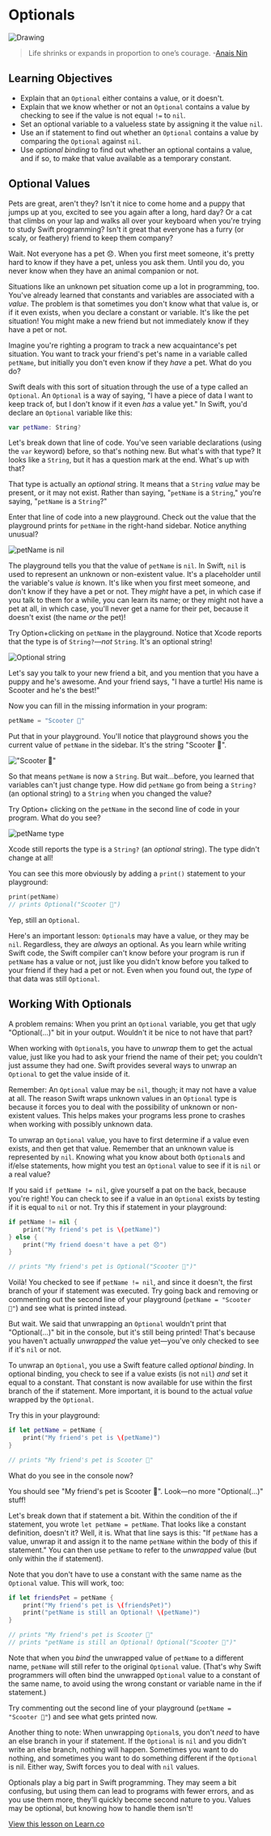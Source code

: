 # Optionals

![Drawing](http://i.imgur.com/Cm2xYU2.jpg?1)

> Life shrinks or expands in proportion to one’s courage. -[Anais Nin](https://en.wikipedia.org/wiki/Anaïs_Nin)


## Learning Objectives

* Explain that an `Optional` either contains a value, or it doesn't.
* Explain that we know whether or not an `Optional` contains a value by checking to see if the value is not equal `!=` to `nil`.
* Set an optional variable to a valueless state by assigning it the value `nil`.
* Use an if statement to find out whether an `Optional` contains a value by comparing the `Optional` against `nil`.
* Use *optional binding* to find out whether an optional contains a value, and if so, to make that value available as a temporary constant.

## Optional Values

Pets are great, aren't they? Isn't it nice to come home and a puppy that jumps up at you, excited to see you again after a long, hard day? Or a cat that climbs on your lap and walks all over your keyboard when you're trying to study Swift programming? Isn't it great that everyone has a furry (or scaly, or feathery) friend to keep them company?

Wait. Not everyone has a pet 😞. When you first meet someone, it's pretty hard to know if they have a pet, unless you ask them. Until you do, you never know when they have an animal companion or not.

Situations like an unknown pet situation come up a lot in programming, too. You've already learned that constants and variables are associated with a _value_. The problem is that sometimes you don't know what that value is, or if it even exists, when you declare a constant or variable. It's like the pet situation! You might make a new friend but not immediately know if they have a pet or not.

Imagine you're righting a program to track a new acquaintance's pet situation. You want to track your friend's pet's name in a variable called `petName`, but initially you don't even know if they _have_ a pet. What do you do?

Swift deals with this sort of situation through the use of a type called an `Optional`. An `Optional` is a way of saying, "I have a piece of data I want to keep track of, but I don't know if it even _has_ a value yet." In Swift, you'd declare an `Optional` variable like this:

```swift
var petName: String?
```

Let's break down that line of code. You've seen variable declarations (using the `var` keyword) before, so that's nothing new. But what's with that type? It looks like a `String`, but it has a question mark at the end. What's up with that?

That type is actually an _optional_ string. It means that a `String` _value_ may be present, or it may not exist. Rather than saying, "`petName` is a `String`," you're saying, "`petName` is a `String`?"

Enter that line of code into a new playground. Check out the value that the playground prints for `petName` in the right-hand sidebar. Notice anything unusual?

![`petName` is `nil`](http://i.imgur.com/oNpWF2Z.png)

The playground tells you that the value of `petName` is `nil`. In Swift, `nil` is used to represent an unknown or non-existent value. It's a placeholder until the variable's value _is_ known. It's like when you first meet someone, and don't know if they have a pet or not. They _might_ have a pet, in which case if you talk to them for a while, you can learn its name; or they might not have a pet at all, in which case, you'll never get a name for their pet, because it doesn't exist (the name _or_ the pet)!

Try Option+clicking on `petName` in the playground. Notice that Xcode reports that the type is of `String?`—_not_ `String`. It's an optional string!

![Optional string](http://i.imgur.com/l8KXEe3.png)

Let's say you talk to your new friend a bit, and you mention that you have a puppy and he's awesome. And your friend says, "I have a turtle! His name is Scooter and he's the best!"

Now you can fill in the missing information in your program:

```swift
petName = "Scooter 🐢"
```

Put that in your playground. You'll notice that playground shows you the current value of `petName` in the sidebar. It's the string "Scooter 🐢".

!["Scooter 🐢"](http://i.imgur.com/yq3Cg3o.png)

So that means `petName` is now a `String`. But wait...before, you learned that variables can't just change type. How did `petName` go from being a `String?` (an optional string) to a `String` when you changed the value?

Try Option+ clicking on the `petName` in the second line of code in your program. What do you see?

![`petName` type](http://i.imgur.com/Zom71gF.png)

Xcode still reports the type is a `String?` (an _optional_ string). The type didn't change at all!

You can see this more obviously by adding a `print()` statement to your playground:

```swift
print(petName)
// prints Optional("Scooter 🐢")
```

Yep, still an `Optional`.

Here's an important lesson: `Optional`s may have a value, or they may be `nil`. Regardless, they are _always_ an optional. As you learn while writing Swift code, the Swift compiler can't know before your program is run if `petName` has a value or not, just like you didn't know before you talked to your friend if they had a pet or not. Even when you found out, the _type_ of that data was still `Optional`.

## Working With Optionals

A problem remains: When you print an `Optional` variable, you get that ugly "Optional(...)" bit in your output. Wouldn't it be nice to not have that part?

When working with `Optional`s, you have to _unwrap_ them to get the actual value, just like you had to ask your friend the name of their pet; you couldn't just assume they had one. Swift provides several ways to unwrap an `Optional` to get the value inside of it.

Remember: An `Optional` value may be `nil`, though; it may not have a value at all. The reason Swift wraps unknown values in an `Optional` type is because it forces you to deal with the possibility of unknown or non-existent values. This helps makes your programs less prone to crashes when working with possibly unknown data.

To unwrap an `Optional` value, you have to first determine if a value even exists, and then get that value. Remember that an unknown value is represented by `nil`. Knowing what you know about both `Optional`s and if/else statements, how might you test an `Optional` value to see if it is `nil` or a real value?

If you said `if petName != nil`, give yourself a pat on the back, because you're right! You can check to see if a value in an `Optional` exists by testing if it is equal to `nil` or not. Try this if statement in your playground:

```swift
if petName != nil {
    print("My friend's pet is \(petName)")
} else {
    print("My friend doesn't have a pet 😞")
}

// prints "My friend's pet is Optional("Scooter 🐢")"
```

Voilà! You checked to see if `petName != nil`, and since it doesn't, the first branch of your if statement was executed. Try going back and removing or commenting out the second line of your playground (`petName = "Scooter 🐢"`) and see what is printed instead.

But wait. We said that unwrapping an `Optional` wouldn't print that "Optional(...)" bit in the console, but it's still being printed! That's because you haven't actually _unwrapped_ the value yet—you've only checked to see if it's `nil` or not.

To unwrap an `Optional`, you use a Swift feature called _optional binding_. In optional binding, you check to see if a value exists (is not `nil`) _and_ set it equal to a constant. That constant is now available for use within the first branch of the if statement. More important, it is bound to the actual _value_ wrapped by the `Optional`.

Try this in your playground:

```swift
if let petName = petName {
    print("My friend's pet is \(petName)")
}

// prints "My friend's pet is Scooter 🐢"
```

What do you see in the console now?

You should see "My friend's pet is Scooter 🐢". Look—no more "Optional(...)" stuff!

Let's break down that if statement a bit. Within the condition of the if statement, you wrote `let petName = petName`. That looks like a constant definition, doesn't it? Well, it is. What that line says is this: "If `petName` has a value, unwrap it and assign it to the name `petName` within the body of this if statement." You can then use `petName` to refer to the _unwrapped_ value (but only within the if statement).

Note that you don't have to use a constant with the same name as the `Optional` value. This will work, too:

```swift
if let friendsPet = petName {
    print("My friend's pet is \(friendsPet)")
    print("petName is still an Optional! \(petName)")
}

// prints "My friend's pet is Scooter 🐢"
// prints "petName is still an Optional! Optional("Scooter 🐢")"
```

Note that when you _bind_ the unwrapped value of `petName` to a different name, `petName` will still refer to the original `Optional` value. (That's why Swift programmers will often bind the unwrapped `Optional` value to a constant of the same name, to avoid using the wrong constant or variable name in the if statement.)

Try commenting out the second line of your playground (`petName = "Scooter 🐢"`) and see what gets printed now.

Another thing to note: When unwrapping `Optional`s, you don't _need_ to have an else branch in your if statement. If the `Optional` is `nil` and you didn't write an else branch, nothing will happen. Sometimes you want to do nothing, and sometimes you want to do something different if the `Optional` is nil. Either way, Swift forces you to deal with `nil` values.

Optionals play a big part in Swift programming. They may seem a bit confusing, but using them can lead to programs with fewer errors, and as you use them more, they'll quickly become second nature to you. Values may be optional, but knowing how to handle them isn't!

<a href='https://learn.co/lessons/Optionals' data-visibility='hidden'>View this lesson on Learn.co</a>
